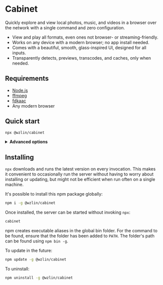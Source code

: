 # Cabinet

Quickly explore and view local photos, music, and videos in a browser over the network
with a single command and zero configuration.

- View and play all formats, even ones not browser- or streaming-friendly.
- Works on any device with a modern browser; no app install needed.
- Comes with a beautiful, smooth, glass-inspired UI, designed for all inputs.
- Transparently detects, previews, transcodes, and caches, only when needed.

## Requirements

- [Node.js](https://nodejs.org)
- [ffmpeg](https://ffmpeg.org)
- [fdkaac](https://github.com/nu774/fdkaac)
- Any modern browser

## Quick start

```bash
npx @wzlin/cabinet
```

<details>
<summary><strong>Advanced options</strong></summary>

|Name|Default|Description|
|---|---|---|
|`--library`|Current working directory.|Absolute path to the folder containing photos and videos (including in subdirectories).|
|`--port`|Random port assigned by OS.|Port to listen on.|
|`--sslkey`||Absolute path to HTTPS private key file in PEM format. Required for HTTPS.|
|`--sslcert`||Absolute path to HTTPS certificate file in PEM format. Required for HTTPS.|
|`--ssldh`||Absolute path to HTTPS Diffie-Hellman parameters file. Optional for HTTPS.|

</details>

## Installing

`npx` downloads and runs the latest version on every invocation. This makes it convenient to occasionally run the server without having to worry about installing or updating, but might not be efficient when run often on a single machine.

It's possible to install this npm package globally:

```bash
npm i -g @wzlin/cabinet
```

Once installed, the server can be started without invoking `npx`:

```bash
cabinet
```

npm creates executable aliases in the global bin folder. For the command to be found, ensure that the folder has been added to `PATH`. The folder's path can be found using `npm bin -g`.

To update in the future:

```bash
npm update -g @wzlin/cabinet
```

To uninstall:

```bash
npm uninstall -g @wzlin/cabinet
```
